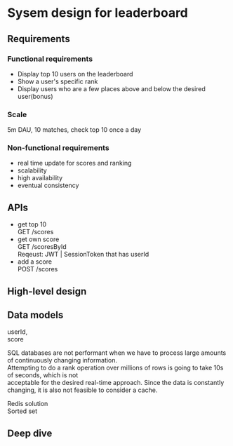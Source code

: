 # Sysem design for leaderboard
## Requirements
### Functional requirements
- Display top 10 users on the leaderboard
- Show a user's specific rank
- Display users who are a few places above and below the desired user(bonus)

### Scale
5m DAU, 10 matches, check top 10 once a day

### Non-functional requirements
- real time update for scores and ranking
- scalability
- high availability
- eventual consistency

## APIs
- get top 10    
  GET /scores  
- get own score  
  GET /scoresById  
  Reqeust: JWT | SessionToken that has userId  
- add a score  
  POST /scores
## High-level design

## Data models  
userId,  
score  

SQL databases are not performant when we have to process large amounts of continuously changing information.   
Attempting to do a rank operation over millions of rows is going to take 10s of seconds, which is not   
acceptable for the desired real-time approach. Since the data is constantly changing, it is also not feasible to consider a cache.

Redis solution  
Sorted set

## Deep dive
